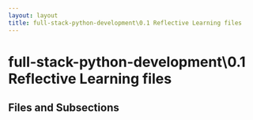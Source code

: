 ```yaml
---
layout: layout
title: full-stack-python-development\0.1 Reflective Learning files
---
```


# full-stack-python-development\0.1 Reflective Learning files

## Files and Subsections

